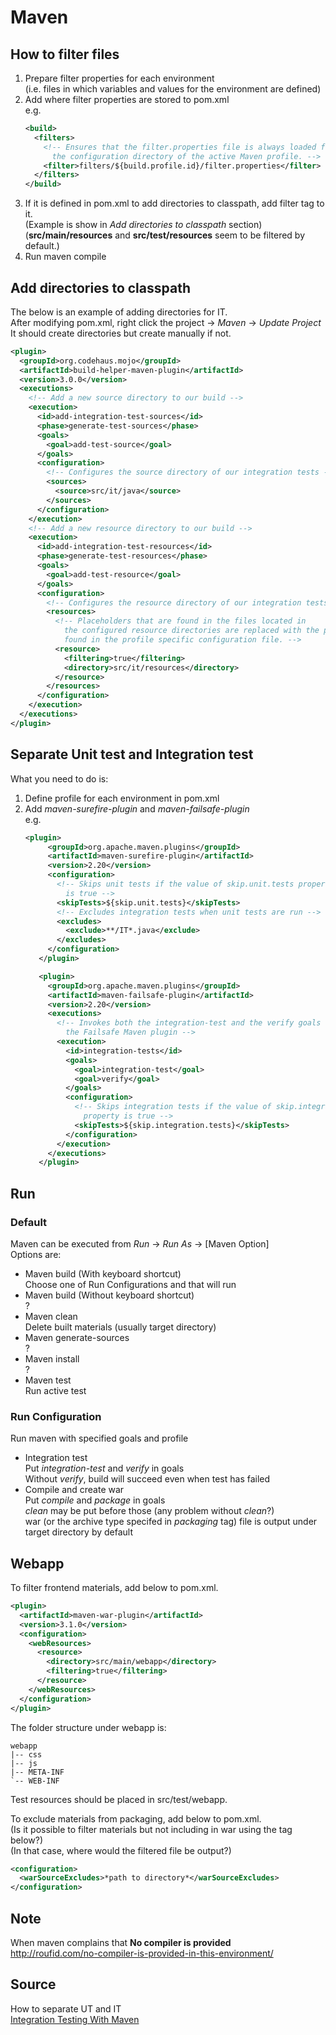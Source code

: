 # Maven

## How to filter files
1. Prepare filter properties for each environment  
   (i.e. files in which variables and values for the environment are defined)  
2. Add where filter properties are stored to pom.xml  
   e.g.
   ```xml
   <build>
     <filters>
       <!-- Ensures that the filter.properties file is always loaded from 
         the configuration directory of the active Maven profile. -->
       <filter>filters/${build.profile.id}/filter.properties</filter>
     </filters>
   </build>
   ```
3. If it is defined in pom.xml to add directories to classpath, add filter tag to it.  
   (Example is show in *Add directories to classpath* section)  
   (**src/main/resources** and **src/test/resources** seem to be filtered by default.)  
4. Run maven compile  

## Add directories to classpath
The below is an example of adding directories for IT.  
After modifying pom.xml, right click the project -> *Maven* -> *Update Project*  
It should create directories but create manually if not.  

```xml
<plugin>
  <groupId>org.codehaus.mojo</groupId>
  <artifactId>build-helper-maven-plugin</artifactId>
  <version>3.0.0</version>
  <executions>
    <!-- Add a new source directory to our build -->
    <execution>
      <id>add-integration-test-sources</id>
      <phase>generate-test-sources</phase>
      <goals>
        <goal>add-test-source</goal>
      </goals>
      <configuration>
        <!-- Configures the source directory of our integration tests -->
        <sources>
          <source>src/it/java</source>
        </sources>
      </configuration>
    </execution>
    <!-- Add a new resource directory to our build -->
    <execution>
      <id>add-integration-test-resources</id>
      <phase>generate-test-resources</phase>
      <goals>
        <goal>add-test-resource</goal>
      </goals>
      <configuration>
        <!-- Configures the resource directory of our integration tests -->
        <resources>
          <!-- Placeholders that are found in the files located in 
            the configured resource directories are replaced with the property values 
            found in the profile specific configuration file. -->
          <resource>
            <filtering>true</filtering>
            <directory>src/it/resources</directory>
          </resource>
        </resources>
      </configuration>
    </execution>
  </executions>
</plugin>
```

## Separate Unit test and Integration test
What you need to do is:
1. Define profile for each environment in pom.xml
2. Add *maven-surefire-plugin* and *maven-failsafe-plugin*  
   e.g.
   ```xml
   <plugin>
        <groupId>org.apache.maven.plugins</groupId>
        <artifactId>maven-surefire-plugin</artifactId>
        <version>2.20</version>
        <configuration>
          <!-- Skips unit tests if the value of skip.unit.tests property 
            is true -->
          <skipTests>${skip.unit.tests}</skipTests>
          <!-- Excludes integration tests when unit tests are run -->
          <excludes>
            <exclude>**/IT*.java</exclude>
          </excludes>
        </configuration>
      </plugin>

      <plugin>
        <groupId>org.apache.maven.plugins</groupId>
        <artifactId>maven-failsafe-plugin</artifactId>
        <version>2.20</version>
        <executions>
          <!-- Invokes both the integration-test and the verify goals of 
            the Failsafe Maven plugin -->
          <execution>
            <id>integration-tests</id>
            <goals>
              <goal>integration-test</goal>
              <goal>verify</goal>
            </goals>
            <configuration>
              <!-- Skips integration tests if the value of skip.integration.tests 
                property is true -->
              <skipTests>${skip.integration.tests}</skipTests>
            </configuration>
          </execution>
        </executions>
      </plugin>
      ```

## Run
### Default
Maven can be executed from *Run* -> *Run As* -> [Maven Option]  
Options are:  
* Maven build (With keyboard shortcut)  
  Choose one of Run Configurations and that will run  
* Maven build (Without keyboard shortcut)  
  ?  
* Maven clean  
  Delete built materials (usually target directory)  
* Maven generate-sources  
  ?  
* Maven install  
  ?  
* Maven test  
  Run active test  

### Run Configuration
Run maven with specified goals and profile  
* Integration test  
  Put *integration-test* and *verify* in goals  
  Without *verify*, build will succeed even when test has failed  
* Compile and create war  
  Put *compile* and *package* in goals  
  *clean* may be put before those (any problem without *clean*?)  
  war (or the archive type specifed in *packaging* tag) file is output under target directory by default  

## Webapp
To filter frontend materials, add below to pom.xml.  
```xml
<plugin>
  <artifactId>maven-war-plugin</artifactId>
  <version>3.1.0</version>
  <configuration>
    <webResources>
      <resource>
        <directory>src/main/webapp</directory>
        <filtering>true</filtering>
      </resource>
    </webResources>
  </configuration>
</plugin>
```
The folder structure under webapp is:  
```
webapp
|-- css
|-- js
|-- META-INF
`-- WEB-INF
```
Test resources should be placed in src/test/webapp.  

To exclude materials from packaging, add below to pom.xml.  
(Is it possible to filter materials but not including in war using the tag below?)  
(In that case, where would the filtered file be output?)  

```xml
<configuration>
  <warSourceExcludes>*path to directory*</warSourceExcludes>
</configuration>
```

## Note
When maven complains that **No compiler is provided**  
http://roufid.com/no-compiler-is-provided-in-this-environment/

## Source
How to separate UT and IT  
[Integration Testing With Maven
](https://www.petrikainulainen.net/programming/maven/integration-testing-with-maven/)
